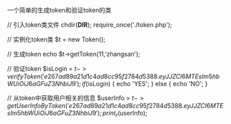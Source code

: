 一个简单的生成token和验证token的类

// 引入token类文件
chdir(__DIR__);
require_once('./token.php');

// 实例化token类
$t = new Token();

// 生成token
echo $t->getToken(11,'zhangsan');

// 验证token
$isLogin = $t->verifyToken('e267ad89a21d1c4ad8cc95f2784d5388.eyJJZCI6MTEsIm5hbWUiOiJ6aGFuZ3NhbiJ9');
if ($isLogin) {
    echo 'YES';
} else {
    echo 'NO';
}

// 从token中获取用户相关的信息
$userInfo = $t->getUserInfoByToken('e267ad89a21d1c4ad8cc95f2784d5388.eyJJZCI6MTEsIm5hbWUiOiJ6aGFuZ3NhbiJ9');
print_r($userInfo);